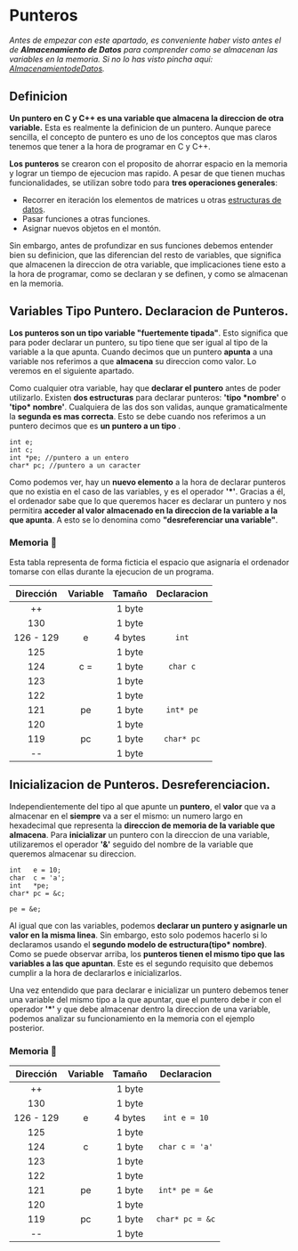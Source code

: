 # Punteros

_Antes de empezar con este apartado, es conveniente haber visto antes el de **Almacenamiento de Datos** para comprender como se almacenan las variables en la memoria. Si no lo has visto pincha aqui: [AlmacenamientodeDatos](../1.AlmacenamientodeDatos/README.md)._

## Definicion

**Un puntero en C y C++ es una variable que almacena la direccion de otra variable.** Esta es realmente la definicion de un puntero. Aunque parece sencilla, el concepto de puntero es uno de los conceptos que mas claros tenemos que tener a la hora de programar en C y C++. 

**Los punteros** se crearon con el proposito de ahorrar espacio en la memoria y lograr un tiempo de ejecucion mas rapido. A pesar de que tienen muchas funcionalidades, se utilizan sobre todo para **tres operaciones generales**:
- Recorrer en iteración los elementos de matrices u otras [estructuras de datos](https://github.com/Sant-TIG/EstructurasDeDatos/blob/master/README.md).
- Pasar funciones a otras funciones.
- Asignar nuevos objetos en el montón.

Sin embargo, antes de profundizar en sus funciones debemos entender bien su definicion, que las diferencian del resto de variables, que significa que almacenen la direccion de otra variable, que implicaciones tiene esto a la hora de programar, como se declaran y se definen, y como se almacenan en la memoria. 

## Variables Tipo Puntero. Declaracion de Punteros.

**Los punteros son un tipo variable "fuertemente tipada"**. Esto significa que para poder declarar un puntero, su tipo tiene que ser igual al tipo de la variable a la que apunta. Cuando decimos que un puntero **apunta** a una variable nos referimos a que **almacena** su direccion como valor. Lo veremos en el siguiente apartado. 

Como cualquier otra variable, hay que **declarar el puntero** antes de poder utilizarlo. Existen **dos estructuras** para declarar punteros: **'tipo \*nombre'** o **'tipo\* nombre'**. Cualquiera de las dos son validas, aunque gramaticalmente la **segunda es mas correcta**. Esto se debe cuando nos referimos a un puntero decimos que es **un puntero a un tipo** .

```
int e;
int c;
int *pe; //puntero a un entero
char* pc; //puntero a un caracter
```

Como podemos ver, hay un **nuevo elemento** a la hora de declarar punteros que no existia en el caso de las variables, y es el operador **'\*'**. Gracias a él, el ordenador sabe que lo que queremos hacer es declarar un puntero y nos permitira **acceder al valor almacenado en la direccion de la variable a la que apunta**. A esto se lo denomina como **"desreferenciar una variable"**.

### Memoria 💾

Esta tabla representa de forma ficticia el espacio que asignaría el ordenador tomarse con ellas durante la ejecucion de un programa.

|  Dirección  | Variable | Tamaño | Declaracion |
| :---: | :---: | :---: | :---: |
| ++ |   | 1 byte |   |
| 130 |   | 1 byte |   |
| 126 - 129 | e | 4 bytes | `int` |
| 125 |   | 1 byte |   |
| 124 | c = | 1 byte | `char c` |
| 123 |   | 1 byte |   |
| 122 |   | 1 byte |   |
| 121 | pe | 1 byte | `int* pe` |
| 120 |   | 1 byte |   |
| 119 | pc| 1 byte | `char* pc` |
| -- |   | 1 byte |   |

## Inicializacion de Punteros. Desreferenciacion.

Independientemente del tipo al que apunte un **puntero**, el **valor** que va a almacenar en el **siempre** va a ser el mismo: un numero largo en hexadecimal que representa la **direccion de memoria de la variable que almacena**. Para **inicializar** un puntero con la direccion de una variable, utilizaremos el operador **'&'** seguido del nombre de la variable que queremos almacenar su direccion.

```
int   e = 10;
char  c = 'a';
int   *pe;
char* pc = &c;

pe = &e;
```

Al igual que con las variables, podemos **declarar un puntero y asignarle un valor en la misma linea**. Sin embargo, esto solo podemos hacerlo si lo declaramos usando el **segundo modelo de estructura(tipo\* nombre)**. Como se puede observar arriba, los **punteros tienen el mismo tipo que las variables a las que apuntan**. Este es el segundo requisito que debemos cumplir a la hora de declararlos e inicializarlos.

Una vez entendido que para declarar e inicializar un puntero debemos tener una variable del mismo tipo a la que apuntar, que el puntero debe ir con el operador **'\*'** y que debe almacenar dentro la direccion de una variable, podemos analizar su funcionamiento en la memoria con el ejemplo posterior.

### Memoria 💾

|  Dirección  | Variable | Tamaño | Declaracion |
| :---: | :---: | :---: | :---: |
| ++ |   | 1 byte |   |
| 130 |   | 1 byte |   |
| 126 - 129 | e | 4 bytes | `int e = 10` |
| 125 |   | 1 byte |   |
| 124 | c | 1 byte | `char c = 'a'` |
| 123 |   | 1 byte |   |
| 122 |   | 1 byte |   |
| 121 | pe | 1 byte | `int* pe = &e` |
| 120 |   | 1 byte |   |
| 119 | pc | 1 byte | `char* pc = &c` |
| -- |   | 1 byte |   |
